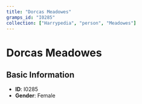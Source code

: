 ```yaml
---
title: "Dorcas Meadowes"
gramps_id: "I0285"
collection: ["Harrypedia", "person", "Meadowes"]
---
```


# Dorcas Meadowes

## Basic Information

- **ID**: I0285
- **Gender**: Female

